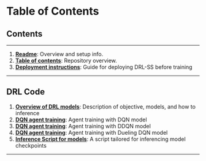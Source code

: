 # Table of Contents

## Contents

---

1. **[Readme](README.md)**: Overview and setup info.
2. **[Table of contents](toc.md)**: Repository overview.
3. **[Deployment instructions](documentation/DRL-SS-instructions.rst)**: Guide for deploying DRL-SS before training

---

<!-- ## NexRAN Source Files

1. **[Sources](src/)**: Core code files.
2. **[include](include/)**: Header files.
3. **[lib](lib/)**: Libraries and modules.
4. **[etc](etc/)**: Configuration files.

---

## xApp Specific Files

1. **[Dockerfile](Dockerfile)**: Docker image setup.
2. **[Onboard file](drl-ss-onboard.url)**: Onboarding metadata.
3. **[Config file](config-file.json)**: xApp settings.
4. **[Slicing configurations](zmqoneue.sh)**: Single UE slicing script.

--- -->

## DRL Code

1. **[Overview of DRL models](DRL-SSxApp/Overview.md)**: Description of objective, models, and how to inference
2. **[DQN agent training](DRL-SSxApp/DQN_agentemu.py)**: Agent training with DQN model
3. **[DQN agent training](DRL-SSxApp/DDQN_agentemu.py)**: Agent training with DDQN model
4. **[DQN agent training](DRL-SSxApp/Dueling_DQN_agentemu.py)**: Agent training with Dueling DQN model
5. **[Inference Script for models](DRL-SSxApp/model_inference.py)**: A script tailored for inferencing model checkpoints

<!-- 1. **[Emulated environment](DRL-SSxApp/agentemu.py)**: Agent training without hardware.
2. **[Real environment](DRL-SSxApp/agent.py)**: Training with SDRs.
3. **[Setup script](DRL-SSxApp/setup_env.sh)**: Real environment setup.
4. **[Process termination](DRL-SSxApp/kill_stuff.sh)**: Ends active processes.
5. **[xApp interface](DRL-SSxApp/xapp_interface.py)**: xApp-environment interaction. -->

---

<!-- ### Additional Files

1. **[ZMQ broker](multi_ue.py)**: Multi-UE communication script. -->
